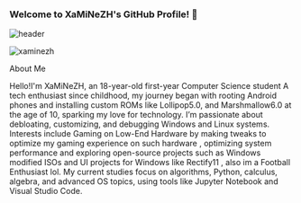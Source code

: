 ### Welcome to XaMiNeZH's GitHub Profile! 👋

![header](https://github.com/XaMiNeZH/xaminezh/assets/83660369/93f27e5d-ff69-46cb-b78f-1584ca183925)


<p align="left"> <img src="https://komarev.com/ghpvc/?username=xaminezh&label=Profile%20views&color=0e75b6&style=flat" alt="xaminezh" /> </p>
About Me

Hello!I'm XaMiNeZH, an 18-year-old first-year Computer Science student  A tech enthusiast since childhood, my journey began with rooting Android phones and installing custom ROMs like Lollipop5.0, and Marshmallow6.0 at the age of 10, sparking my love for technology. I’m passionate about debloating, customizing, and debugging Windows and Linux systems. Interests include Gaming on Low-End Hardware by making tweaks to optimize my gaming experience on such hardware , optimizing system performance and exploring open-source projects such as Windows modified ISOs and UI projects for Windows like Rectify11 , also im a Football Enthusiast lol. My current studies focus on algorithms, Python, calculus, algebra, and advanced OS topics, using tools like Jupyter Notebook and Visual Studio Code.

<!--
**XaMiNeZH/xaminezh** is a ✨ _special_ ✨ repository because its `README.md` (this file) appears on your GitHub profile.
